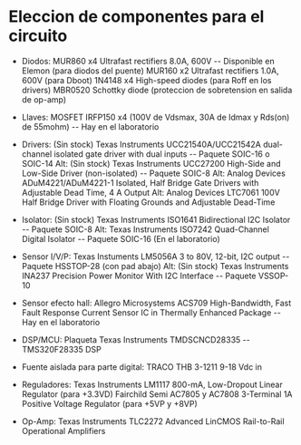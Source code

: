 # Eleccion de componentes para el circuito

- Diodos: MUR860 x4 Ultrafast rectifiers 8.0A, 600V -- Disponible en Elemon (para diodos del puente)
		  MUR160 x2 Ultrafast rectifiers 1.0A, 600V (para Dboot)
		  1N4148 x4 High-speed diodes (para Roff en los drivers)
		  MBR0520 Schottky diode (proteccion de sobretension en salida de op-amp)

- Llaves: MOSFET IRFP150 x4 (100V de Vdsmax, 30A de Idmax y Rds(on) de 55mohm) -- Hay en el laboratorio

- Drivers: (Sin stock) Texas Instruments UCC21540A/UCC21542A dual-channel isolated gate driver with dual inputs -- Paquete SOIC-16 o SOIC-14
 	  Alt: (Sin stock) Texas Instruments UCC27200 High-Side and Low-Side Driver (non-isolated) -- Paquete SOIC-8
      Alt: Analog Devices ADuM4221/ADuM4221-1 Isolated, Half Bridge Gate Drivers with Adjustable Dead Time, 4 A Output
	  Alt: Analog Devices LTC7061 100V Half Bridge Driver with Floating Grounds and Adjustable Dead-Time

- Isolator: (Sin stock) Texas Instruments ISO1641 Bidirectional I2C Isolator -- Paquete SOIC-8
 	   Alt: Texas Instruments ISO7242 Quad-Channel Digital Isolator -- Paquete SOIC-16 (En el laboratorio)

- Sensor I/V/P: Texas Instuments LM5056A 3 to 80V, 12-bit, I2C output -- Paquete HSSTOP-28 (con pad abajo)
 		   Alt: (Sin stock) Texas Instruments INA237 Precision Power Monitor With I2C Interface -- Paquete VSSOP-10

- Sensor efecto hall: Allegro Microsystems ACS709 High-Bandwidth, Fast Fault Response Current Sensor IC in Thermally Enhanced Package -- Hay en el laboratorio

- DSP/MCU: Plaqueta Texas Instruments TMDSCNCD28335 -- TMS320F28335 DSP

- Fuente aislada para parte digital: TRACO THB 3-1211 9-18 Vdc in

- Reguladores: Texas Instruments LM1117 800-mA, Low-Dropout Linear Regulator (para +3.3VD)
			   Fairchild Semi AC7805 y AC7808 3-Terminal 1A Positive Voltage Regulator (para +5VP y +8VP)

- Op-Amp: Texas Instruments TLC2272 Advanced LinCMOS Rail-to-Rail Operational Amplifiers